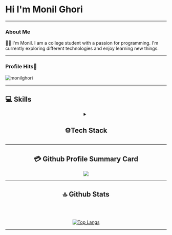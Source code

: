 <h1> Hi I'm Monil Ghori</h1>

---
### About Me



:man_technologist: I'm Monil. I am a college student with a passion for programming. I'm currently exploring different technologies and enjoy learning new things.


---
### Profile Hits🔳
<p align="left"> <img src="https://komarev.com/ghpvc/?username=monilghori&label=Profile%20views&color=0e75b6&style=flat" alt="monilghori" /> </p>

---
## 💻 Skills
<!--  ![Dart](https://img.shields.io/badge/dart-%230175C2.svg?style=for-the-badge&logo=dart&logoColor=white) -->
 <!-- ![Flutter](https://img.shields.io/badge/Flutter-%2302569B.svg?style=for-the-badge&logo=Flutter&logoColor=white)   
<div style="display: inline_block"><br>
  <p>
  <img alt="JAVA" height="30" width="40" src="https://cdn.jsdelivr.net/gh/devicons/devicon/icons/java/java-original.svg">
  <img alt="CPlusPlus" height="30" width="40" src="https://cdn.jsdelivr.net/gh/devicons/devicon/icons/cplusplus/cplusplus-original.svg">
  <img alt="SQL" height="30" width="40" src="https://raw.githubusercontent.com/github/explore/80688e429a7d4ef2fca1e82350fe8e3517d3494d/topics/sql/sql.png">
     
  </p>
    
</div>-->
<div align="center">
<details>
    <summary>
        
## ⚙️Tech Stack
</summary>

### 🚀 Languages

[![My Skills](https://skillicons.dev/icons?i=py,c,cpp,java,html,css,js,mysql,postgres,nodejs)](https://www.github.com/monilghori)

### 💻 Libraries & Framework
[![My Skills](https://skillicons.dev/icons?i=react&perline=11&theme=dark)](https://www.github.com/monilghori)
<a href="https://www.github.com/monilghori" target="_blank" rel="noreferrer"><img width="48" height="48" src="https://img.icons8.com/color/48/numpy.png" alt="numpy"/></a>
<a href="https://www.github.com/monilghori" target="_blank" rel="noreferrer"><img width="48" height="48" src="https://img.icons8.com/color/48/pandas.png" alt="pandas"/></a>
<a href="https://www.github.com/monilghori" target="_blank" rel="noreferrer"><img width="120" height="60" src="https://matplotlib.org/_static/logo_dark.svg"></a>
<a href="https://www.github.com/monilghori" target="_blank" rel="noreferrer"><img width="120" height="60" src="https://seaborn.pydata.org/_static/logo-wide-lightbg.svg"></a>
### 🧑🏻‍💻 Tools & Platform
[![My Skills](https://skillicons.dev/icons?i=mongodb,git,github,linux,docker,powershell,eclipse,vscode,idea)](https://www.github.com/monilghori)

<a href="https://www.github.com/monilghori" target="_blank" rel="noreferrer"><img width="48" height="48" src="https://img.icons8.com/color/48/google-colab.png" alt="google-colab"/></a>
<a href="https://www.github.com/monilghori" target="_blank" rel="noreferrer"><img width="48" height="48" src="https://www.apachefriends.org/images/xampp-logo-ac950edf.svg" alt="xampp"/></a>
<a href="https://www.github.com/monilghori" target="_blank" rel="noreferrer"><img width="48" height="48" src="https://img.icons8.com/fluency/48/anaconda--v2.png" alt="anaconda--v2"/></a>
<a href="https://www.github.com/monilghori" target="_blank" rel="noreferrer"><img width="48" height="48" src="https://img.icons8.com/fluency/48/canva.png" alt="canva"/></a>


</details>

---

## 💳 Github Profile Summary Card
<p align="center">
  <img src="https://github-profile-summary-cards.vercel.app/api/cards/profile-details?username=monilghori&theme=vue"/>
</p>


---

## 🔝 Github Stats


<!--<br></br>
<div>
   <img height="180em" src="https://github-readme-streak-stats.herokuapp.com/?user=monilghori&theme=chartreuse-dark&hide_border=true" />
</div>-->
   
<br></br>
   
[![Top Langs](https://github-readme-stats-git-masterrstaa-rickstaa.vercel.app/api/top-langs/?username=monilghori)](https://github.com/anuraghazra/github-readme-stats)

---



